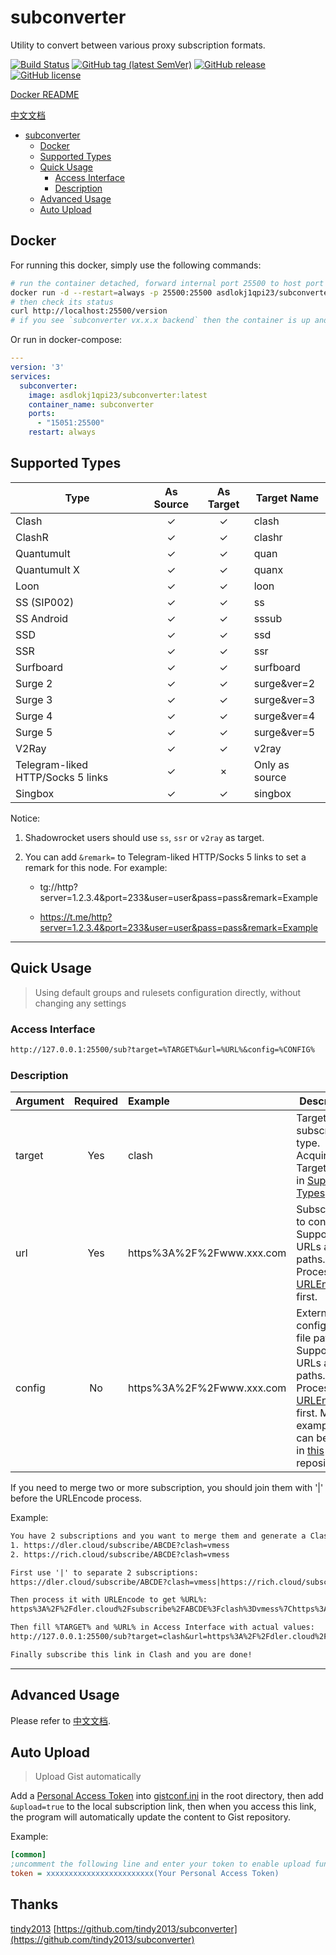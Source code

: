 # subconverter

Utility to convert between various proxy subscription formats.

[![Build Status](https://github.com/asdlokj1qpi233/subconverter/actions/workflows/docker.yml/badge.svg)](https://github.com/asdlokj1qpi233/subconverter/actions)
[![GitHub tag (latest SemVer)](https://img.shields.io/github/tag/asdlokj1qpi233/subconverter.svg)](https://github.com/asdlokj1qpi23/subconverter/tags)
[![GitHub release](https://img.shields.io/github/release/asdlokj1qpi233/subconverter.svg)](https://github.com/asdlokj1qpi23/subconverter/releases)
[![GitHub license](https://img.shields.io/github/license/asdlokj1qpi233/subconverter.svg)](https://github.com/tindy2013/subconverter/blob/master/LICENSE)

[Docker README](https://github.com/asdlokj1qpi23/subconverter/blob/master/README-docker.md)

[中文文档](https://github.com/asdlokj1qpi23/subconverter/blob/master/README-cn.md)

- [subconverter](#subconverter)
  - [Docker](#docker)
  - [Supported Types](#supported-types)
  - [Quick Usage](#quick-usage)
    - [Access Interface](#access-interface)
    - [Description](#description)
  - [Advanced Usage](#advanced-usage)
  - [Auto Upload](#auto-upload)
  
## Docker

For running this docker, simply use the following commands:
```bash
# run the container detached, forward internal port 25500 to host port 25500
docker run -d --restart=always -p 25500:25500 asdlokj1qpi23/subconverter:latest
# then check its status
curl http://localhost:25500/version
# if you see `subconverter vx.x.x backend` then the container is up and running
```
Or run in docker-compose:
```yaml
---
version: '3'
services:
  subconverter:
    image: asdlokj1qpi23/subconverter:latest
    container_name: subconverter
    ports:
      - "15051:25500"
    restart: always
```
## Supported Types

| Type                              | As Source | As Target    | Target Name    |
|-----------------------------------|:---------:| :----------: |----------------|
| Clash                             |     ✓     |      ✓       | clash          |
| ClashR                            |     ✓     |      ✓       | clashr         |
| Quantumult                        |     ✓     |      ✓       | quan           |
| Quantumult X                      |     ✓     |      ✓       | quanx          |
| Loon                              |     ✓     |      ✓       | loon           |
| SS (SIP002)                       |     ✓     |      ✓       | ss             |
| SS Android                        |     ✓     |      ✓       | sssub          |
| SSD                               |     ✓     |      ✓       | ssd            |
| SSR                               |     ✓     |      ✓       | ssr            |
| Surfboard                         |     ✓     |      ✓       | surfboard      |
| Surge 2                           |     ✓     |      ✓       | surge&ver=2    |
| Surge 3                           |     ✓     |      ✓       | surge&ver=3    |
| Surge 4                           |     ✓     |      ✓       | surge&ver=4    |
| Surge 5                           |     ✓     |      ✓       | surge&ver=5    |
| V2Ray                             |     ✓     |      ✓       | v2ray          |
| Telegram-liked HTTP/Socks 5 links |     ✓     |      ×       | Only as source |
| Singbox                           |     ✓      |      ✓       | singbox        |

Notice:

1. Shadowrocket users should use `ss`, `ssr` or `v2ray` as target.

2. You can add `&remark=` to Telegram-liked HTTP/Socks 5 links to set a remark for this node. For example:

   - tg://http?server=1.2.3.4&port=233&user=user&pass=pass&remark=Example

   - https://t.me/http?server=1.2.3.4&port=233&user=user&pass=pass&remark=Example


---

## Quick Usage

> Using default groups and rulesets configuration directly, without changing any settings

### Access Interface

```txt
http://127.0.0.1:25500/sub?target=%TARGET%&url=%URL%&config=%CONFIG%
```

### Description

| Argument | Required | Example | Description |
| -------- | :------: | :------ | ----------- |
| target   | Yes      | clash   | Target subscription type. Acquire from Target Name in [Supported Types](#supported-types). |
| url      | Yes      | https%3A%2F%2Fwww.xxx.com | Subscription to convert. Supports URLs and file paths. Process with [URLEncode](https://www.urlencoder.org/) first. |
| config   | No       | https%3A%2F%2Fwww.xxx.com | External configuration file path. Supports URLs and file paths. Process with [URLEncode](https://www.urlencoder.org/) first. More examples can be found in [this](https://github.com/lzdnico/subconverteriniexample) repository. |

If you need to merge two or more subscription, you should join them with '|' before the URLEncode process.

Example:

```txt
You have 2 subscriptions and you want to merge them and generate a Clash subscription:
1. https://dler.cloud/subscribe/ABCDE?clash=vmess
2. https://rich.cloud/subscribe/ABCDE?clash=vmess

First use '|' to separate 2 subscriptions:
https://dler.cloud/subscribe/ABCDE?clash=vmess|https://rich.cloud/subscribe/ABCDE?clash=vmess

Then process it with URLEncode to get %URL%:
https%3A%2F%2Fdler.cloud%2Fsubscribe%2FABCDE%3Fclash%3Dvmess%7Chttps%3A%2F%2Frich.cloud%2Fsubscribe%2FABCDE%3Fclash%3Dvmess

Then fill %TARGET% and %URL% in Access Interface with actual values:
http://127.0.0.1:25500/sub?target=clash&url=https%3A%2F%2Fdler.cloud%2Fsubscribe%2FABCDE%3Fclash%3Dvmess%7Chttps%3A%2F%2Frich.cloud%2Fsubscribe%2FABCDE%3Fclash%3Dvmess

Finally subscribe this link in Clash and you are done!
```

---

## Advanced Usage

Please refer to [中文文档](https://github.com/asdlokj1qpi23/subconverter/blob/master/README-cn.md#%E8%BF%9B%E9%98%B6%E7%94%A8%E6%B3%95).

## Auto Upload

> Upload Gist automatically

Add a [Personal Access Token](https://github.com/settings/tokens/new) into [gistconf.ini](./gistconf.ini) in the root directory, then add `&upload=true` to the local subscription link, then when you access this link, the program will automatically update the content to Gist repository.

Example:

```ini
[common]
;uncomment the following line and enter your token to enable upload function
token = xxxxxxxxxxxxxxxxxxxxxxxx(Your Personal Access Token)
```
## Thanks
[tindy2013](https://github.com/tindy2013)
[https://github.com/tindy2013/subconverter](https://github.com/tindy2013/subconverter)
